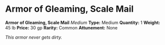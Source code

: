 # Armor of Gleaming, Scale Mail

**Armor of Gleaming, Scale Mail**
_Medium_
**Type:** Medium
**Quantity:** 1
**Weight:** 45 lb
**Price:** 30 gp
**Rarity:** Common
**Attunement:** None

*This armor never gets dirty.*